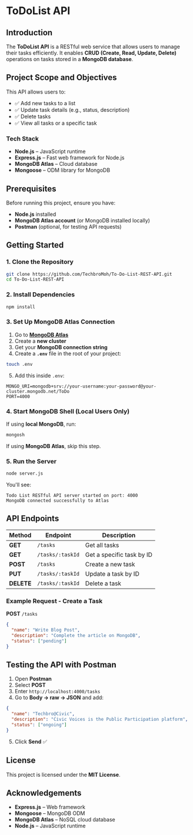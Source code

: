# ToDoList API

## Introduction
The **ToDoList API** is a RESTful web service that allows users to manage their tasks efficiently. It enables **CRUD (Create, Read, Update, Delete)** operations on tasks stored in a **MongoDB database**.

## Project Scope and Objectives
This API allows users to:
- ✅ Add new tasks to a list
- ✅ Update task details (e.g., status, description)
- ✅ Delete tasks
- ✅ View all tasks or a specific task

### Tech Stack
- **Node.js** – JavaScript runtime
- **Express.js** – Fast web framework for Node.js
- **MongoDB Atlas** – Cloud database
- **Mongoose** – ODM library for MongoDB

## Prerequisites
Before running this project, ensure you have:
- **Node.js** installed
- **MongoDB Atlas account** (or MongoDB installed locally)
- **Postman** (optional, for testing API requests)

## Getting Started

### 1. Clone the Repository
```bash
git clone https://github.com/TechbroMoh/To-Do-List-REST-API.git
cd To-Do-List-REST-API
```

### 2. Install Dependencies
```bash
npm install
```

### 3. Set Up MongoDB Atlas Connection
1. Go to **[MongoDB Atlas](https://www.mongodb.com/atlas/database)**
2. Create a **new cluster**
3. Get your **MongoDB connection string**
4. Create a **`.env`** file in the root of your project:
```bash
touch .env
```
5. Add this inside `.env`:
```
MONGO_URI=mongodb+srv://your-username:your-password@your-cluster.mongodb.net/ToDo
PORT=4000
```

### 4. Start MongoDB Shell (Local Users Only)
If using **local MongoDB**, run:
```bash
mongosh
```
If using **MongoDB Atlas**, skip this step.

### 5. Run the Server
```bash
node server.js
```
You'll see:
```
Todo List RESTful API server started on port: 4000
MongoDB connected successfully to Atlas
```

## API Endpoints

| Method | Endpoint | Description |
|--------|---------|-------------|
| **GET** | `/tasks` | Get all tasks |
| **GET** | `/tasks/:taskId` | Get a specific task by ID |
| **POST** | `/tasks` | Create a new task |
| **PUT** | `/tasks/:taskId` | Update a task by ID |
| **DELETE** | `/tasks/:taskId` | Delete a task |

### Example Request - Create a Task
**POST** `/tasks`
```json
{
  "name": "Write Blog Post",
  "description": "Complete the article on MongoDB",
  "status": ["pending"]
}
```

## Testing the API with Postman
1. Open **Postman**
2. Select **POST**
3. Enter `http://localhost:4000/tasks`
4. Go to **Body → raw → JSON** and add:
```json
{
  "name": "Techbro@Civic",
  "description": "Civic Voices is the Public Participation platform",
  "status": ["ongoing"]
}
```
5. Click **Send** ✅

## License
This project is licensed under the **MIT License**.

## Acknowledgements
- **Express.js** – Web framework
- **Mongoose** – MongoDB ODM
- **MongoDB Atlas** – NoSQL cloud database
- **Node.js** – JavaScript runtime

